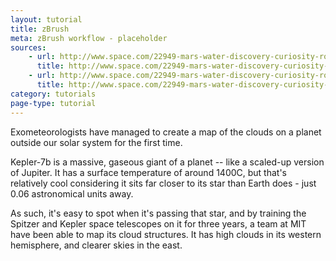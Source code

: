 ```yaml
---
layout: tutorial
title: zBrush
meta: zBrush workflow - placeholder
sources:
    - url: http://www.space.com/22949-mars-water-discovery-curiosity-rover.html
      title: http://www.space.com/22949-mars-water-discovery-curiosity-rover.html
    - url: http://www.space.com/22949-mars-water-discovery-curiosity-rover.html
      title: http://www.space.com/22949-mars-water-discovery-curiosity-rover.html
category: tutorials
page-type: tutorial
---
```


Exometeorologists have managed to create a map of the clouds on a planet outside our solar system for the first time.

Kepler-7b is a massive, gaseous giant of a planet -- like a scaled-up version of Jupiter. It has a surface temperature of around 1400C, but that's relatively cool considering it sits far closer to its star than Earth does - just 0.06 astronomical units away.

As such, it's easy to spot when it's passing that star, and by training the Spitzer and Kepler space telescopes on it for three years, a team at MIT have been able to map its cloud structures. It has high clouds in its western hemisphere, and clearer skies in the east.
